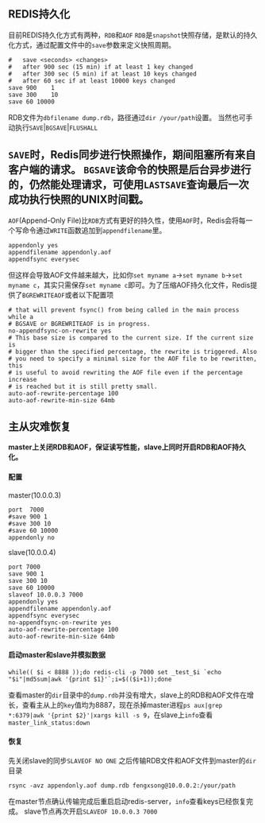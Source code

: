 ## REDIS持久化

目前REDIS持久化方式有两种，`RDB`和`AOF`
`RDB`是`snapshot`快照存储，是默认的持久化方式，通过配置文件中的`save`参数来定义快照周期。

    #   save <seconds> <changes>
    #   after 900 sec (15 min) if at least 1 key changed
    #   after 300 sec (5 min) if at least 10 keys changed
    #   after 60 sec if at least 10000 keys changed
    save 900    1
    save 300    10
    save 60 10000

RDB文件为`dbfilename dump.rdb`，路径通过`dir /your/path`设置。
当然也可手动执行`SAVE`|`BGSAVE`|`FLUSHALL`

`SAVE`时，Redis同步进行快照操作，期间阻塞所有来自客户端的请求。
`BGSAVE`该命令的快照是后台异步进行的，仍然能处理请求，可使用`LASTSAVE`查询最后一次成功执行快照的UNIX时间戳。
---
`AOF`(Append-Only File)比`RDB`方式有更好的持久性，使用`AOF`时，Redis会将每一个写命令通过`WRITE`函数追加到`appendfilename`里。

    appendonly yes
    appendfilename appendonly.aof
    appendfsync everysec

但这样会导致AOF文件越来越大，比如你`set myname a`->`set myname b`->`set myname c`，其实只需保存`set myname c`即可。为了压缩AOF持久化文件，Redis提供了`BGREWRITEAOF`或者以下配置项

    # that will prevent fsync() from being called in the main process while a
    # BGSAVE or BGREWRITEAOF is in progress.
    no-appendfsync-on-rewrite yes
    # This base size is compared to the current size. If the current size is
    # bigger than the specified percentage, the rewrite is triggered. Also
    # you need to specify a minimal size for the AOF file to be rewritten, this
    # is useful to avoid rewriting the AOF file even if the percentage increase
    # is reached but it is still pretty small.
    auto-aof-rewrite-percentage 100
    auto-aof-rewrite-min-size 64mb

## 主从灾难恢复
**master上关闭RDB和AOF，保证读写性能，slave上同时开启RDB和AOF持久化。**
#### 配置
master(10.0.0.3)

    port  7000
    #save 900 1
    #save 300 10
    #save 60 10000
    appendonly no

slave(10.0.0.4)

    port 7000
    save 900 1
    save 300 10
    save 60 10000
    slaveof 10.0.0.3 7000
    appendonly yes
    appendfilename appendonly.aof
    appendfsync everysec
    no-appendfsync-on-rewrite yes
    auto-aof-rewrite-percentage 100
    auto-aof-rewrite-min-size 64mb

#### 启动master和slave并模拟数据

    while(( $i < 8888 ));do redis-cli -p 7000 set _test_$i `echo "$i"|md5sum|awk '{print $1}'`;i=$(($i+1));done

查看master的`dir`目录中的`dump.rdb`并没有增大，slave上的RDB和AOF文件在增长，查看主从上的`key`值均为8887，现在杀掉master进程`ps aux|grep *:6379|awk '{print $2}'|xargs kill -s 9`，在slave上`info`查看`master_link_status:down`

#### 恢复
先关闭slave的同步`SLAVEOF NO ONE`
之后传输RDB文件和AOF文件到master的`dir`目录

    rsync -avz appendonly.aof dump.rdb fengxsong@10.0.0.2:/your/path

在master节点确认传输完成后重启启动redis-server，`info`查看keys已经恢复完成。
slave节点再次开启`SLAVEOF 10.0.0.3 7000`
